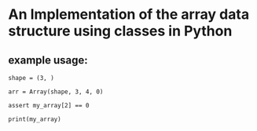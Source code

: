 # An Implementation of the array data structure using classes in Python

## example usage: 

```
shape = (3, )

arr = Array(shape, 3, 4, 0)

assert my_array[2] == 0

print(my_array)
```
